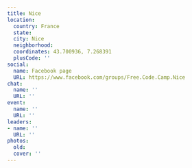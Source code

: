 ```yaml
---
title: Nice
location:
  country: France
  state: 
  city: Nice
  neighborhood: 
  coordinates: 43.700936, 7.268391
  plusCode: ''
social:
  name: Facebook page
  URL: https://www.facebook.com/groups/Free.Code.Camp.Nice
chat:
  name: ''
  URL: ''
event:
  name: ''
  URL: ''
leaders:
- name: ''
  URL: ''
photos:
  old: 
  cover: ''
---
```

